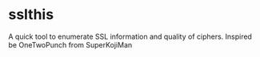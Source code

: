 # sslthis
A quick tool to enumerate SSL information and quality of ciphers. Inspired be OneTwoPunch from SuperKojiMan
